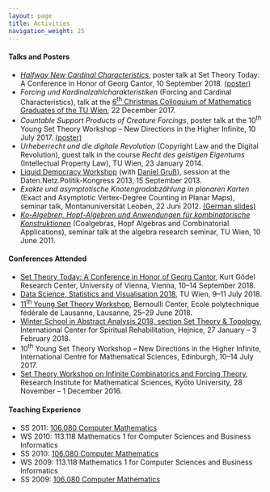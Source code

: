 ```yaml
---
layout: page
title: Activities
navigation_weight: 25
---
```


#### Talks and Posters
* [_Halfway New Cardinal Characteristics_](https://sites.google.com/view/set-theory-today/abstracts), poster talk at Set Theory Today: A Conference in Honor of Georg Cantor, 10 September 2018. [(poster)](https://files.l17r.eu/Halfway_New_Cardinal_Characteristics_(poster,_Vienna_2018).pdf) 
* _Forcing und Kardinalzahlcharakteristiken_ (Forcing and Cardinal Characteristics), talk at the [6<sup>th</sup> Christmas Colloquium of Mathematics Graduates of the TU Wien](https://www.math.uni-hamburg.de/home/schwenninger/hp/kolloquium2017.html), 22 December 2017.
* _Countable Support Products of Creature Forcings_, poster talk at the 10<sup>th</sup> Young Set Theory Workshop – New Directions in the Higher Infinite, 10 July 2017. [(poster)](https://files.l17r.eu/Countable_Support_Products_of_Creature_Forcings_(poster,_Edinburgh_2017).pdf)
* _Urheberrecht und die digitale Revolution_ (Copyright Law and the Digital Revolution), guest talk in the course _Recht des geistigen Eigentums_ (Intellectual Property Law), TU Wien, 23 January 2014.
* [Liquid Democracy Workshop](https://dnp13.datenschutzkonferenz.at/content/liquid-democracy-workshop) (with [Daniel Gruß](https://gruss.cc/)), session at the Daten.Netz.Politik-Kongress 2013, 15 September 2013.
* _Exakte und asymptotische Knotengradabzählung in planaren Karten_ (Exact and Asymptotic Vertex-Degree Counting in Planar Maps), seminar talk, Montanuniversität Leoben, 22 Juni 2012. [(German slides)](https://files.l17r.eu/Exact_and_Asymptotic_Vertex-Degree_Counting_in_Planar_Maps_(slides,_Leoben_2012).pdf)
* [_Ko-Algebren, Hopf-Algebren und Anwendungen für kombinatorische Konstruktionen_](http://dmg.tuwien.ac.at/fg1/FG1Seminar/Abstracts/20110610.html) (Coalgebras, Hopf Algebras and Combinatorial Applications), seminar talk at the algebra research seminar, TU Wien, 10 June 2011.

#### Conferences Attended
* [Set Theory Today: A Conference in Honor of Georg Cantor](https://sites.google.com/view/set-theory-today/), Kurt Gödel Research Center, University of Vienna, Vienna, 10–14 September 2018.
* [Data Science, Statistics and Visualisation 2018](http://iasc-isi.org/dssv2018/), TU Wien, 9–11 July 2018.
* [11<sup>th</sup> Young Set Theory Workshop](http://youngsettheory2018.altervista.org/), Bernoulli Center, Ecole polytechnique fédérale de Lausanne, Lausanne, 25–29 June 2018.
* [Winter School in Abstract Analysis 2018, section Set Theory & Topology](https://www.winterschool.eu/2018), International Center for Spiritual Rehabilitation, Hejnice, 27 January – 3 February 2018.
* 10<sup>th</sup> Young Set Theory Workshop – New Directions in the Higher Infinite, International Centre for Mathematical Sciences, Edinburgh, 10–14 July 2017.
* [Set Theory Workshop on Infinite Combinatorics and Forcing Theory](http://www.ipc.shizuoka.ac.jp/~styorio/rims16/index.html), Research Institute for Mathematical Sciences, Kyōto University, 28 November – 1 December 2016.

#### Teaching Experience
<!--##### FH St. Pölten-->
<!--##### TU Wien-->
* SS 2011: [106.080 Computer Mathematics](http://www.asc.tuwien.ac.at/compmath/?open=2011)
* WS 2010: 113.118 Mathematics 1 for Computer Sciences and Business Informatics
* SS 2010: [106.080 Computer Mathematics](http://www.asc.tuwien.ac.at/compmath/?open=2010)
* WS 2009: 113.118 Mathematics 1 for Computer Sciences and Business Informatics
* SS 2009: [106.080 Computer Mathematics](http://www.asc.tuwien.ac.at/compmath/?open=2009)
